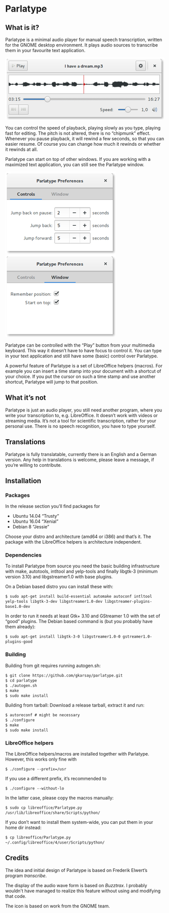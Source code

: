 # Parlatype

## What is it?

Parlatype is a minimal audio player for manual speech transcription, written for the GNOME desktop environment. It plays audio sources to transcribe them in your favourite text application.

![alt text](help/C/figures/parlatype-main-window.png "Parlatype")

 You can control the speed of playback, playing slowly as you type, playing fast for editing. The pitch is not altered, there is no “chipmunk” effect. Whenever you pause playback, it will rewind a few seconds, so that you can easier resume. Of course you can change how much it rewinds or whether it rewinds at all.

Parlatype can start on top of other windows. If you are working with a maximized text application, you can still see the Parlatype window.

![alt text](help/C/figures/parlatype-prefs-controls.png "Parlatype Preferences")
![alt text](help/C/figures/parlatype-prefs-window.png "Parlatype Preferences")

Parlatype can be controlled with the “Play” button from your multimedia keyboard. This way it doesn’t have to have focus to control it. You can type in your text application and still have some (basic) control over Parlatype.

A powerful feature of Parlatype is a set of LibreOffice helpers (macros). For example you can insert a time stamp into your document with a shortcut of your choice. If you put the cursor on such a time stamp and use another shortcut, Parlatype will jump to that position.


## What it’s not

Parlatype is just an audio player, you still need another program, where you write your transcription to, e.g. LibreOffice. It doesn’t work with videos or streaming media. It’s not a tool for scientific transcription, rather for your personal use. There is no speech recognition, you have to type yourself.

## Translations

Parlatype is fully translatable, currently there is an English and a German version. Any help in translations is welcome, please leave a message, if you’re willing to contribute.

## Installation

### Packages

In the release section you’ll find packages for
* Ubuntu 14.04 “Trusty”
* Ubuntu 16.04 “Xenial”
* Debian 8 “Jessie”

Choose your distro and architecture (amd64 or i386) and that’s it. The package with the LibreOffice helpers is architecture independent.

### Dependencies

To install Parlatype from source you need the basic building infrastructure with make, autotools, intltool and yelp-tools and finally libgtk-3 (minimum version 3.10) and libgstreamer1.0 with base plugins.

On a Debian based distro you can install these with:

```
$ sudo apt-get install build-essential automake autoconf intltool yelp-tools libgtk-3-dev libgstreamer1.0-dev libgstreamer-plugins-base1.0-dev
```

In order to run it needs at least Gtk+ 3.10 and GStreamer 1.0 with the set of “good” plugins.
The Debian based command is (but you probably have them already):
```
$ sudo apt-get install libgtk-3-0 libgstreamer1.0-0 gstreamer1.0-plugins-good
```

### Building 
Building from git requires running autogen.sh:
```
$ git clone https://github.com/gkarsay/parlatype.git
$ cd parlatype
$ ./autogen.sh
$ make
$ sudo make install
```
Building from tarball: Download a release tarball, extract it and run:
```
$ autoreconf # might be necessary
$ ./configure
$ make
$ sudo make install
```

### LibreOffice helpers
The LibreOffice helpers/macros are installed together with Parlatype.
However, this works only fine with
```
$ ./configure --prefix=/usr
```
If you use a different prefix, it’s recommended to
```
$ ./configure --without-lo
```
In the latter case, please copy the macros manually:
```
$ sudo cp libreoffice/Parlatype.py /usr/lib/libreoffice/share/Scripts/python/
```
If you don’t want to install them system-wide, you can put them in your home dir instead:
```
$ cp libreoffice/Parlatype.py ~/.config/libreoffice/4/user/Scripts/python/
```



## Credits

The idea and initial design of Parlatype is based on Frederik Elwert’s program *transcribe*.

The display of the audio wave form is based on *Buzztrax*. I probably wouldn't have managed to realize this feature without using and modifying that code.

The icon is based on work from the GNOME team.

